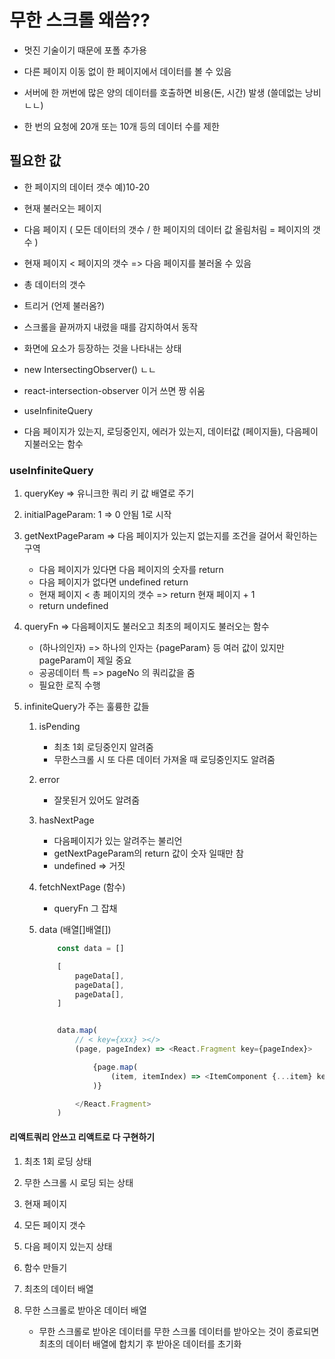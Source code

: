 # 무한 스크롤 왜씀??

- 멋진 기술이기 때문에 포폴 추가용

- 다른 페이지 이동 없이 한 페이지에서 데이터를 볼 수 있음
- 서버에 한 꺼번에 많은 양의 데이터를 호출하면 비용(돈, 시간) 발생 (쓸데없는 낭비 ㄴㄴ)
- 한 번의 요청에 20개 또는 10개 등의 데이터 수를 제한

## 필요한 값

- 한 페이지의 데이터 갯수 예)10-20
- 현재 불러오는 페이지
- 다음 페이지 ( 모든 데이터의 갯수 / 한 페이지의 데이터 값 올림처림 = 페이지의 갯수 )
- 현재 페이지 < 페이지의 갯수 => 다음 페이지를 불러올 수 있음
- 총 데이터의 갯수

- 트리거 (언제 불러옴?)
- 스크롤을 끝꺼까지 내렸을 때를 감지하여서 동작
- 화면에 요소가 등장하는 것을 나타내는 상태
- new IntersectingObserver() ㄴㄴ
- react-intersection-observer 이거 쓰면 짱 쉬움

- useInfiniteQuery
- 다음 페이지가 있는지, 로딩중인지, 에러가 있는지, 데이터값 (페이지들), 다음페이지불러오는 함수

### useInfiniteQuery

1. queryKey => 유니크한 쿼리 키 값 배열로 주기

2. initialPageParam: 1 => 0 안됨 1로 시작

3. getNextPageParam => 다음 페이지가 있는지 없는지를 조건을 걸어서 확인하는 구역

   - 다음 페이지가 있다면 다음 페이지의 숫자를 return
   - 다음 페이지가 없다면 undefined return
   - 현재 페이지 < 총 페이지의 갯수 => return 현재 페이지 + 1
   - return undefined

4. queryFn => 다음페이지도 불러오고 최초의 페이지도 불러오는 함수

   - (하나의인자) => 하나의 인자는 {pageParam} 등 여러 값이 있지만 pageParam이 제일 중요
   - 공공데이터 특 => pageNo 의 쿼리값을 줌
   - 필요한 로직 수행

5. infiniteQuery가 주는 훌륭한 값들

   1. isPending

      - 최초 1회 로딩중인지 알려줌
      - 무한스크롤 시 또 다른 데이터 가져올 때 로딩중인지도 알려줌

   2. error

      - 잘못된거 있어도 알려줌

   3. hasNextPage

      - 다음페이지가 있는 알려주는 불리언
      - getNextPageParam의 return 값이 숫자 일때만 참
      - undefined => 거짓

   4. fetchNextPage (함수)

      - queryFn 그 잡채

   5. data (배열[]배열[])

      ```javascript
          const data = []

          [
              pageData[],
              pageData[],
              pageData[],
          ]


          data.map(
              // < key={xxx} ></>
              (page, pageIndex) => <React.Fragment key={pageIndex}>

                  {page.map(
                      (item, itemIndex) => <ItemComponent {...item} key={itemIndex ?? item.uniqueId}>
                  )}

              </React.Fragment>
          )
      ```

#### 리액트쿼리 안쓰고 리액트로 다 구현하기

1. 최초 1회 로딩 상태
2. 무한 스크롤 시 로딩 되는 상태
3. 현재 페이지
4. 모든 페이지 갯수
5. 다음 페이지 있는지 상태
6. 함수 만들기
7. 최초의 데이터 배열
8. 무한 스크롤로 받아온 데이터 배열

   - 무한 스크롤로 받아온 데이터를 무한 스크롤 데이터를 받아오는 것이 종료되면 최초의 데이터 배열에 합치기 후 받아온 데이터를 초기화
